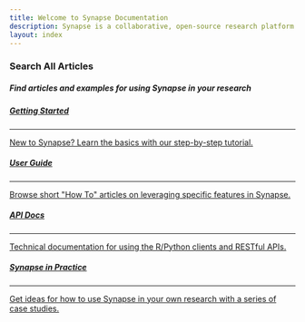 ```yaml
---
title: Welcome to Synapse Documentation
description: Synapse is a collaborative, open-source research platform that allows teams to share data, track analyses, and collaborate.
layout: index
---
```


<div class="col-xs-12 col-md-12 col-lg-12" id="search-bar">
    <h3 class="search-title">Search All Articles</h3>
    <h5 class="search-text">Find articles and examples for using Synapse in your research</h5>
    <div id="landing-cse">
        <script>
              (function() {
                var cx = '011610888334356746975:s7xjazjl8uy';
                var gcse = document.createElement('script');
                gcse.type = 'text/javascript';
                gcse.async = true;
                gcse.src = 'https://cse.google.com/cse.js?cx=' + cx;
                var s = document.getElementsByTagName('script')[0];
                s.parentNode.insertBefore(gcse, s);
              })();
            </script>
            <gcse:search></gcse:search>
    </div>
</div>
<div class="col-xs-12 col-md-12 col-lg-12" id="subjects">
    <div class="col-xs-12 col-sm-3">
        <a href="{{'articles/getting_started.html' | relative_url}}">
        <div class="subject-card">
            <i class="fa fa-power-off"></i>
            <h5>Getting Started</h5>
            <hr>
            <span>New to Synapse? Learn the basics with our step-by-step tutorial.</span>
        </div>
        </a>
    </div>
    <div class="col-xs-12 col-sm-3">
        <a href="{{'articles/' | relative_url}}">
        <div class="subject-card">
            <i class="fa fa-book"></i>
            <h5>User Guide</h5>
            <hr>
            <span>Browse short "How To" articles on leveraging specific features in Synapse.</span>
        </div>
        </a>
    </div>
    <div class="col-xs-12 col-sm-3">
        <a href="{{'articles/api_documentation.html' | relative_url}}">
        <div class="subject-card">
            <i class="fa fa-cog"></i>
            <h5>API Docs</h5>
            <hr>
            <span>Technical documentation for using the R/Python clients and RESTful APIs.</span>
        </div>
        </a>
    </div>
    <div class="col-xs-12 col-sm-3">
        <a href="{{'articles/synapse_in_practice.html' | relative_url}}">
        <div class="subject-card">
            <i class="fa fa-pencil"></i>
            <h5>Synapse in Practice</h5>
            <hr>
            <span>Get ideas for how to use Synapse in your own research with a series of case studies.</span>
        </div>
        </a>
    </div>

</div>
